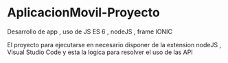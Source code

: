 # AplicacionMovil-Proyecto
Desarrollo de app , uso de JS ES 6 , nodeJS , frame IONIC  

El proyecto para ejecutarse en necesario disponer de la extension nodeJS , Visual Studio Code y esta la logica para resolver el uso de las API
